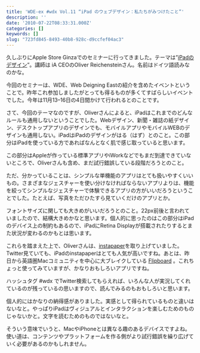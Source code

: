 ```yaml
---
title: 'WDE-ex #wdx Vol.11 “iPad のウェブデザイン：私たちがみつけたこと”'
description: ''
date: '2010-07-22T08:33:31.000Z'
categories: []
keywords: []
slug: "723fd845-8493-40b8-928c-d9ccfef04ac3"
---
```

久しぶりにApple Store Ginzaでのセミナーに行ってきました。テーマは”[iPadのデザイン](http://east.webdirections.org/blog/wde-ex11/)”。講師は iA CEOのOliver Reichensteinさん。名前はドイツ語読みなのかな。

今回のセミナーは、WDE、Web Deigning Eastの紹介を含めたイベントということで。昨年これ参加しましたがとっても得るものが多くてすばらしいイベントでした。今年は11月13–16日の4日間かけて行われるとのことです。

さて、今回のテーマなのですが、Oliverさんによると、iPadはこれまでのどんなルールも通用しないということでした。Webデザイン、新聞・雑誌の紙デザイン、デスクトップアプリのデザインでも、モバイルアプリやモバイルWEBのデザインも通用しない。iPadはiPadのデザインがはる（はず）とのこと。この部分はiPadを使っている方であればなんとなく肌で感じ取っていると思います。

この部分はAppleが作っている標準アプリやiWorkなどでもまだ到達できていないところで、Oliverさんも含め、まだ試行錯誤している段階だろうとのこと。

ただ、分かっていることは、シンプルな単機能のアプリはとても扱いやすくいいもの。さまざまなジェスチャーを使い分けなければならないアプリよりは、機能を絞ってシンプルなジェスチャーで体験できるアプリの方がいいだろうということでした。たとえば、写真をただひたすら見ていくだけのアプリとか。

フォントサイズに関しても大きめがいいだろうとのこと。22px前後と言われていましたので、結構大きめかなと思います。個人的に思ったのはこの部分はiPadのデバイス上の制約もあるので、iPadにRetina Displayが搭載されたりするとまた状況が変わるのかもとは思います。

これらを踏まえた上で、Oliverさんは、[instapaper](http://www.instapaper.com/)を取り上げていました。Twitter見ていても、iPadのinstapaperはとても人気が高いですね。あとは、昨日から英語圏Macコミュニティを中心に大ブレイクしている [Flipboard](http://www.flipboard.com/) 。これちょっと使ってみていますが、かなりおもしろいアプリですね。

ハッシュタグ #wdx でTwitter検索してもらえれば、いろんな人が実況してくれているのが残っているの思いますので、読んでみるのもおもしろいと思います。

個人的にはかなりの納得感がありました。実感として得られているものと違いはないなと。やっぱりiPadはヴィジュアルとインタラクションを楽しむためのものじゃないかと。文字を読むためのものではないなと。

そういう意味でいうと、MacやiPhoneとは異なる趣のあるデバイスですよね。使い道は、コンテンツやプラットフォームを作る側がより試行錯誤を繰り広げていく必要があるのかもしれません。